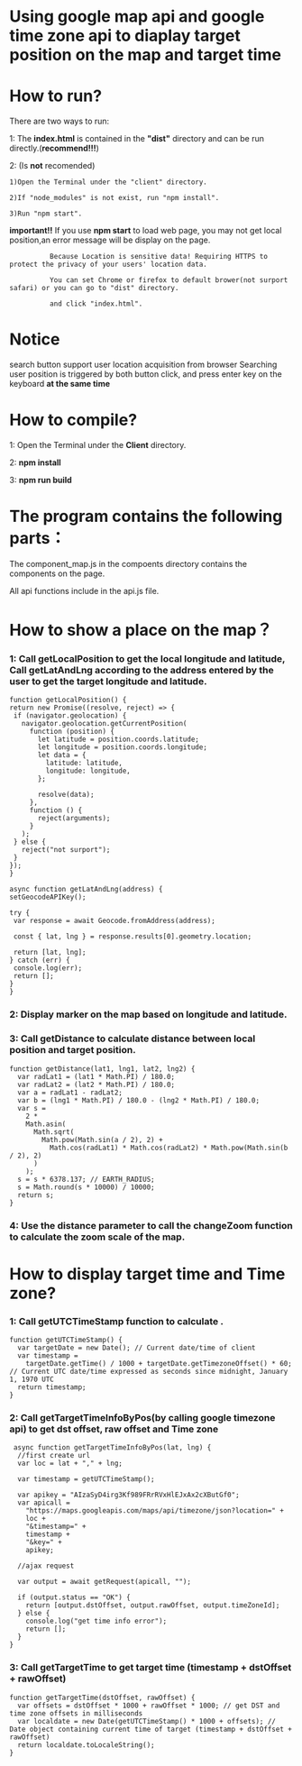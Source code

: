 # Using google map api and google time zone api to diaplay target position on the map and target time

# How to run?

There are two ways to run:

1: The **index.html** is contained in the **"dist"** directory and can be run directly.(**recommend!!!**)

2: (Is **not** recomended)

    1)Open the Terminal under the "client" directory.

    2)If "node_modules" is not exist, run "npm install".

    3)Run "npm start".

**important!!** If you use **npm start** to load web page, you may not get local position,an error message will be display on the page.

              Because Location is sensitive data! Requiring HTTPS to protect the privacy of your users' location data.

              You can set Chrome or firefox to default brower(not surport safari) or you can go to "dist" directory.

              and click "index.html".

# Notice

search button support user location acquisition from browser
Searching user position is triggered by both button click, and press enter key on the keyboard **at the same time**

# How to compile?

1: Open the Terminal under the **Client** directory.

2: **npm install**

3: **npm run build**

# The program contains the following parts：

The component_map.js in the compoents directory contains the components on the page.

All api functions include in the api.js file.

# How to show a place on the map？

### 1: Call getLocalPosition to get the local longitude and latitude, Call getLatAndLng according to the address entered by the user to get the target longitude and latitude.

```
function getLocalPosition() {
return new Promise((resolve, reject) => {
 if (navigator.geolocation) {
   navigator.geolocation.getCurrentPosition(
     function (position) {
       let latitude = position.coords.latitude;
       let longitude = position.coords.longitude;
       let data = {
         latitude: latitude,
         longitude: longitude,
       };

       resolve(data);
     },
     function () {
       reject(arguments);
     }
   );
 } else {
   reject("not surport");
 }
});
}

async function getLatAndLng(address) {
setGeocodeAPIKey();

try {
 var response = await Geocode.fromAddress(address);

 const { lat, lng } = response.results[0].geometry.location;

 return [lat, lng];
} catch (err) {
 console.log(err);
 return [];
}
}
```

### 2: Display marker on the map based on longitude and latitude.

### 3: Call getDistance to calculate distance between local position and target position.

```
function getDistance(lat1, lng1, lat2, lng2) {
  var radLat1 = (lat1 * Math.PI) / 180.0;
  var radLat2 = (lat2 * Math.PI) / 180.0;
  var a = radLat1 - radLat2;
  var b = (lng1 * Math.PI) / 180.0 - (lng2 * Math.PI) / 180.0;
  var s =
    2 *
    Math.asin(
      Math.sqrt(
        Math.pow(Math.sin(a / 2), 2) +
          Math.cos(radLat1) * Math.cos(radLat2) * Math.pow(Math.sin(b / 2), 2)
      )
    );
  s = s * 6378.137; // EARTH_RADIUS;
  s = Math.round(s * 10000) / 10000;
  return s;
}
```

### 4: Use the distance parameter to call the changeZoom function to calculate the zoom scale of the map.

# How to display target time and Time zone?

### 1: Call getUTCTimeStamp function to calculate .

```
function getUTCTimeStamp() {
  var targetDate = new Date(); // Current date/time of client
  var timestamp =
    targetDate.getTime() / 1000 + targetDate.getTimezoneOffset() * 60; // Current UTC date/time expressed as seconds since midnight, January 1, 1970 UTC
  return timestamp;
}
```

### 2: Call getTargetTimeInfoByPos(by calling google timezone api) to get dst offset, raw offset and Time zone

```
 async function getTargetTimeInfoByPos(lat, lng) {
  //first create url
  var loc = lat + "," + lng;

  var timestamp = getUTCTimeStamp();

  var apikey = "AIzaSyD4irg3Kf989FRrRVxHlEJxAx2cXButGf0";
  var apicall =
    "https://maps.googleapis.com/maps/api/timezone/json?location=" +
    loc +
    "&timestamp=" +
    timestamp +
    "&key=" +
    apikey;

  //ajax request

  var output = await getRequest(apicall, "");

  if (output.status == "OK") {
    return [output.dstOffset, output.rawOffset, output.timeZoneId];
  } else {
    console.log("get time info error");
    return [];
  }
}
```

### 3: Call getTargetTime to get target time (timestamp + dstOffset + rawOffset)

```
function getTargetTime(dstOffset, rawOffset) {
  var offsets = dstOffset * 1000 + rawOffset * 1000; // get DST and time zone offsets in milliseconds
  var localdate = new Date(getUTCTimeStamp() * 1000 + offsets); // Date object containing current time of target (timestamp + dstOffset + rawOffset)
  return localdate.toLocaleString();
}
```
